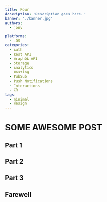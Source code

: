 ```yaml
---
title: Four
description: 'Description goes here.'
banner: './banner.jpg'
authors:
  - jony

platforms:
  - iOS
categories:
  - Auth
  - Rest API
  - GraphQL API
  - Storage
  - Analytics
  - Hosting
  - PubSub
  - Push Notifications
  - Interactions
  - XR
tags:
  - minimal
  - design
---
```


# SOME AWESOME POST

## Part 1

## Part 2

## Part 3

## Farewell

